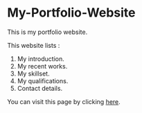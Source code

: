 # My-Portfolio-Website

This is my portfolio website.

This website lists :
1. My introduction.
2. My recent works.
3. My skillset.
4. My qualifications.
5. Contact details.

You can visit this page by clicking [here](https://kartik-roy.github.io/My-Portfolio-Website/).
